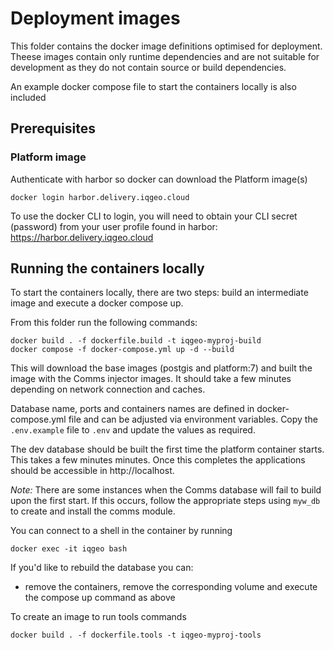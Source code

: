 # Deployment images

This folder contains the docker image definitions optimised for deployment.
Theese images contain only runtime dependencies and are not suitable for development as they do not contain source or build dependencies.

An example docker compose file to start the containers locally is also included

## Prerequisites

### Platform image

Authenticate with harbor so docker can download the Platform image(s)

```shell
docker login harbor.delivery.iqgeo.cloud
```

To use the docker CLI to login, you will need to obtain your CLI secret (password) from your user profile found in harbor:
https://harbor.delivery.iqgeo.cloud

## Running the containers locally

To start the containers locally, there are two steps: build an intermediate image and execute a docker compose up.

From this folder run the following commands:

```
docker build . -f dockerfile.build -t iqgeo-myproj-build
docker compose -f docker-compose.yml up -d --build
```

This will download the base images (postgis and platform:7) and built the image with the Comms injector images. It should take a few minutes depending on network connection and caches.

Database name, ports and containers names are defined in docker-compose.yml file and can be adjusted via environment variables. Copy the `.env.example` file to `.env` and update the values as required.

The dev database should be built the first time the platform container starts. This takes a few minutes minutes. Once this completes the applications should be accessible in http://localhost.

_Note:_ There are some instances when the Comms database will fail to build upon the first start. If this occurs, follow the appropriate steps using `myw_db` to create and install the comms module.

You can connect to a shell in the container by running

```
docker exec -it iqgeo bash
```

If you'd like to rebuild the database you can:

-   remove the containers, remove the corresponding volume and execute the compose up command as above

To create an image to run tools commands

```
docker build . -f dockerfile.tools -t iqgeo-myproj-tools
```
